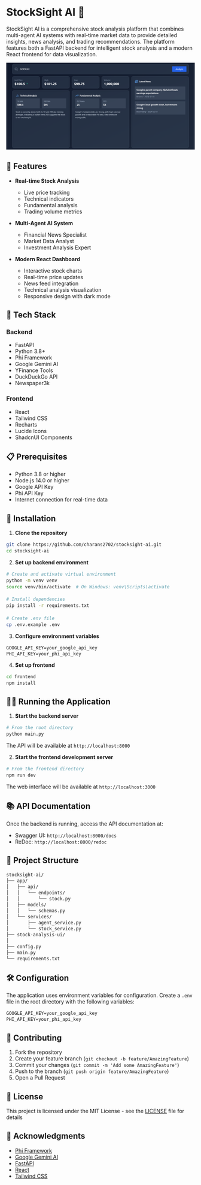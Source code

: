 # StockSight AI 🚀

StockSight AI is a comprehensive stock analysis platform that combines multi-agent AI systems with real-time market data to provide detailed insights, news analysis, and trading recommendations. The platform features both a FastAPI backend for intelligent stock analysis and a modern React frontend for data visualization.

![dashboard](images/stock_dashboard.png)


## 🌟 Features

- **Real-time Stock Analysis**
  - Live price tracking
  - Technical indicators
  - Fundamental analysis
  - Trading volume metrics

- **Multi-Agent AI System**
  - Financial News Specialist
  - Market Data Analyst
  - Investment Analysis Expert

- **Modern React Dashboard**
  - Interactive stock charts
  - Real-time price updates
  - News feed integration
  - Technical analysis visualization
  - Responsive design with dark mode

## 🔧 Tech Stack

### Backend
- FastAPI
- Python 3.8+
- Phi Framework
- Google Gemini AI
- YFinance Tools
- DuckDuckGo API
- Newspaper3k

### Frontend
- React
- Tailwind CSS
- Recharts
- Lucide Icons
- ShadcnUI Components

## 📋 Prerequisites

- Python 3.8 or higher
- Node.js 14.0 or higher
- Google API Key
- Phi API Key
- Internet connection for real-time data

## 🚀 Installation

1. **Clone the repository**
```bash
git clone https://github.com/charans2702/stocksight-ai.git
cd stocksight-ai
```

2. **Set up backend environment**
```bash
# Create and activate virtual environment
python -m venv venv
source venv/bin/activate  # On Windows: venv\Scripts\activate

# Install dependencies
pip install -r requirements.txt

# Create .env file
cp .env.example .env
```

3. **Configure environment variables**
```env
GOOGLE_API_KEY=your_google_api_key
PHI_API_KEY=your_phi_api_key
```

4. **Set up frontend**
```bash
cd frontend
npm install
```

## 🏃‍♂️ Running the Application

1. **Start the backend server**
```bash
# From the root directory
python main.py
```
The API will be available at `http://localhost:8000`

2. **Start the frontend development server**
```bash
# From the frontend directory
npm run dev
```
The web interface will be available at `http://localhost:3000`

## 📚 API Documentation

Once the backend is running, access the API documentation at:
- Swagger UI: `http://localhost:8000/docs`
- ReDoc: `http://localhost:8000/redoc`

## 🔰 Project Structure

```
stocksight-ai/
├── app/
│   ├── api/
│   │   └── endpoints/
│   │       └── stock.py
│   ├── models/
│   │   └── schemas.py
│   └── services/
│       ├── agent_service.py
│       └── stock_service.py
├── stock-analysis-ui/
│   
├── config.py
├── main.py
└── requirements.txt
```

## 🛠️ Configuration

The application uses environment variables for configuration. Create a `.env` file in the root directory with the following variables:

```env
GOOGLE_API_KEY=your_google_api_key
PHI_API_KEY=your_phi_api_key
```

## 🤝 Contributing

1. Fork the repository
2. Create your feature branch (`git checkout -b feature/AmazingFeature`)
3. Commit your changes (`git commit -m 'Add some AmazingFeature'`)
4. Push to the branch (`git push origin feature/AmazingFeature`)
5. Open a Pull Request

## 📄 License

This project is licensed under the MIT License - see the [LICENSE](LICENSE) file for details

## 🙏 Acknowledgments

- [Phi Framework](https://github.com/phidata)
- [Google Gemini AI](https://cloud.google.com/vertex-ai)
- [FastAPI](https://fastapi.tiangolo.com/)
- [React](https://reactjs.org/)
- [Tailwind CSS](https://tailwindcss.com/)
